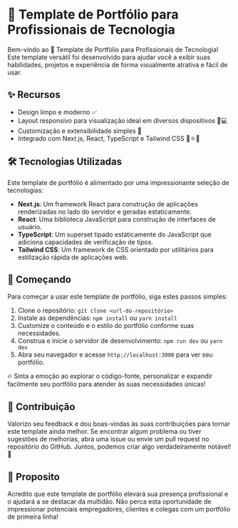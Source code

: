 # 🚀 Template de Portfólio para Profissionais de Tecnologia

Bem-vindo ao 🌟 Template de Portfólio para Profissionais de Tecnologia! Este template versátil foi desenvolvido para ajudar você a exibir suas habilidades, projetos e experiência de forma visualmente atrativa e fácil de usar.

## ✨ Recursos

- Design limpo e moderno ✅
- Layout responsivo para visualização ideal em diversos dispositivos 📱💻
- Customização e extensibilidade simples 🔧
- Integrado com Next.js, React, TypeScript e Tailwind CSS 🚀⚛️🍃

## 🛠️ Tecnologias Utilizadas

Este template de portfólio é alimentado por uma impressionante seleção de tecnologias:

- **Next.js**: Um framework React para construção de aplicações renderizadas no lado do servidor e geradas estaticamente.
- **React**: Uma biblioteca JavaScript para construção de interfaces de usuário.
- **TypeScript**: Um superset tipado estáticamente do JavaScript que adiciona capacidades de verificação de tipos.
- **Tailwind CSS**: Um framework de CSS orientado por utilitários para estilização rápida de aplicações web.

## 🚀 Começando

Para começar a usar este template de portfólio, siga estes passos simples:

1. Clone o repositório: `git clone <url-do-repositório>`
2. Instale as dependências: `npm install` ou `yarn install`
3. Customize o conteúdo e o estilo do portfólio conforme suas necessidades.
4. Construa e inicie o servidor de desenvolvimento: `npm run dev` ou `yarn dev`
5. Abra seu navegador e acesse `http://localhost:3000` para ver seu portfólio.

🔥 Sinta a emoção ao explorar o código-fonte, personalizar e expandir facilmente seu portfólio para atender às suas necessidades únicas!

## 🎉 Contribuição

Valorizo seu feedback e dou boas-vindas às suas contribuições para tornar este template ainda melhor. Se encontrar algum problema ou tiver sugestões de melhorias, abra uma issue ou envie um pull request no repositório do GitHub. Juntos, podemos criar algo verdadeiramente notável! 🤝

## 🌈 Proposito

Acredito que este template de portfólio elevará sua presença profissional e o ajudará a se destacar da multidão. Não perca esta oportunidade de impressionar potenciais empregadores, clientes e colegas com um portfólio de primeira linha!